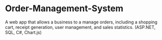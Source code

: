 # Order-Management-System
A web app that allows a business to a manage orders, including a shopping cart, receipt generation, user management, and sales statistics. (ASP.NET, SQL, C#, Chart.js)
